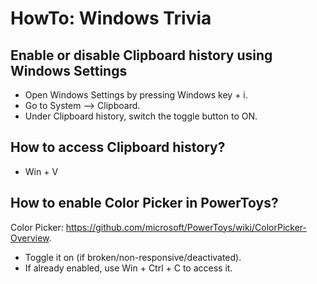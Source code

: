 # HowTo: Windows Trivia

## Enable or disable Clipboard history using Windows Settings
- Open Windows Settings by pressing Windows key + i.
- Go to System –> Clipboard.
- Under Clipboard history, switch the toggle button to ON.

## How to access Clipboard history?
- Win + V

## How to enable Color Picker in PowerToys?
Color Picker: https://github.com/microsoft/PowerToys/wiki/ColorPicker-Overview.
- Toggle it on (if broken/non-responsive/deactivated).
- If already enabled, use Win + Ctrl + C to access it.

